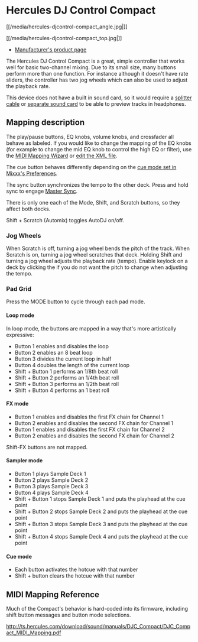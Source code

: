 # Hercules DJ Control Compact

[[/media/hercules-djcontrol-compact_angle.jpg|]]

[[/media/hercules-djcontrol-compact_top.jpg|]]

  - [Manufacturer's product
    page](https://www.hercules.com/us/DJ-Music/bdd/p/253/djcontrol-compact/)

The Hercules DJ Control Compact is a great, simple controller that works
well for basic two-channel mixing. Due to its small size, many buttons
perform more than one function. For instance although it doesn't have
rate sliders, the controller has two jog wheels which can also be used
to adjust the playback rate.

This device does not have a built in sound card, so it would require a
[splitter cable](hardware%20compatibility#splitter%20cables) or
[separate sound card](hardware%20compatibility#usb%20sound%20cards) to
be able to preview tracks in headphones.

## Mapping description

The play/pause buttons, EQ knobs, volume knobs, and crossfader all
behave as labeled. If you would like to change the mapping of the EQ
knobs (for example to change the mid EQ knob to control the high EQ or
filter), use the [MIDI Mapping
Wizard](http://mixxx.org/manual/latest/chapters/advanced_topics.html#controller-wizard)
or [edit the XML file](MIDI%20controller%20mapping%20file%20format).

The cue button behaves differently depending on the [cue mode set in
Mixxx's
Preferences](http://mixxx.org/manual/latest/chapters/user_interface.html#interface-cue-modes).

The sync button synchronizes the tempo to the other deck. Press and hold
sync to engage [Master
Sync](http://mixxx.org/manual/latest/chapters/djing_with_mixxx.html#master-sync).

There is only one each of the Mode, Shift, and Scratch buttons, so they
affect both decks.

Shift + Scratch (Automix) toggles AutoDJ on/off.

### Jog Wheels

When Scratch is off, turning a jog wheel bends the pitch of the track.
When Scratch is on, turning a jog wheel scratches that deck. Holding
Shift and turning a jog wheel adjusts the playback rate (tempo). Enable
keylock on a deck by clicking the if you do not want the pitch to change
when adjusting the tempo.

### Pad Grid

Press the MODE button to cycle through each pad mode.

#### Loop mode

In loop mode, the buttons are mapped in a way that's more artistically
expressive:

  - Button 1 enables and disables the loop
  - Button 2 enables an 8 beat loop
  - Button 3 divides the current loop in half
  - Button 4 doubles the length of the current loop
  - Shift + Button 1 performs an 1/8th beat roll
  - Shift + Button 2 performs an 1/4th beat roll
  - Shift + Button 3 performs an 1/2th beat roll
  - Shift + Button 4 performs an 1 beat roll

#### FX mode

  - Button 1 enables and disables the first FX chain for Channel 1
  - Button 2 enables and disables the second FX chain for Channel 1
  - Button 1 enables and disables the first FX chain for Channel 2
  - Button 2 enables and disables the second FX chain for Channel 2

Shift-FX buttons are not mapped.

#### Sampler mode

  - Button 1 plays Sample Deck 1
  - Button 2 plays Sample Deck 2
  - Button 3 plays Sample Deck 3
  - Button 4 plays Sample Deck 4
  - Shift + Button 1 stops Sample Deck 1 and puts the playhead at the
    cue point
  - Shift + Button 2 stops Sample Deck 2 and puts the playhead at the
    cue point
  - Shift + Button 3 stops Sample Deck 3 and puts the playhead at the
    cue point
  - Shift + Button 4 stops Sample Deck 4 and puts the playhead at the
    cue point

#### Cue mode

  - Each button activates the hotcue with that number
  - Shift + button clears the hotcue with that number

## MIDI Mapping Reference

Much of the Compact's behavior is hard-coded into its firmware,
including shift button messages and button mode selections.

<http://ts.hercules.com/download/sound/manuals/DJC_Compact/DJC_Compact_MIDI_Mapping.pdf>
